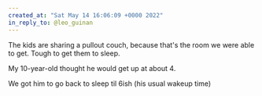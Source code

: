 ```yaml
---
created_at: "Sat May 14 16:06:09 +0000 2022"
in_reply_to: @leo_guinan
---
```


The kids are sharing a pullout couch, because that's the room we were able to get. Tough to get them to sleep.

My 10-year-old thought he would get up at about 4. 

We got him to go back to sleep til 6ish (his usual wakeup time)